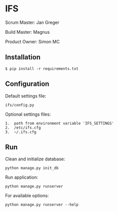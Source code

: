# IFS
Scrum Master: Jan Greger

Build Master: Magnus

Product Owner: Simon MC

## Installation
    $ pip install -r requirements.txt

## Configuration
Default settings file:

    ifs/config.py

Optional settings files:

    1.  path from environment variable 'IFS_SETTINGS'
    2.  /etc/ifs.cfg
    3.  ~/.ifs.cfg

## Run

Clean and initialize database:

    python manage.py init_db

Run application:

    python manage.py runserver

For available options:

    python manage.py runserver --help
